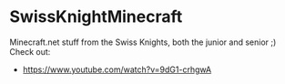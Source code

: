 # SwissKnightMinecraft

Minecraft.net stuff from the Swiss Knights, both the junior and senior ;) Check out:

* https://www.youtube.com/watch?v=9dG1-crhgwA

